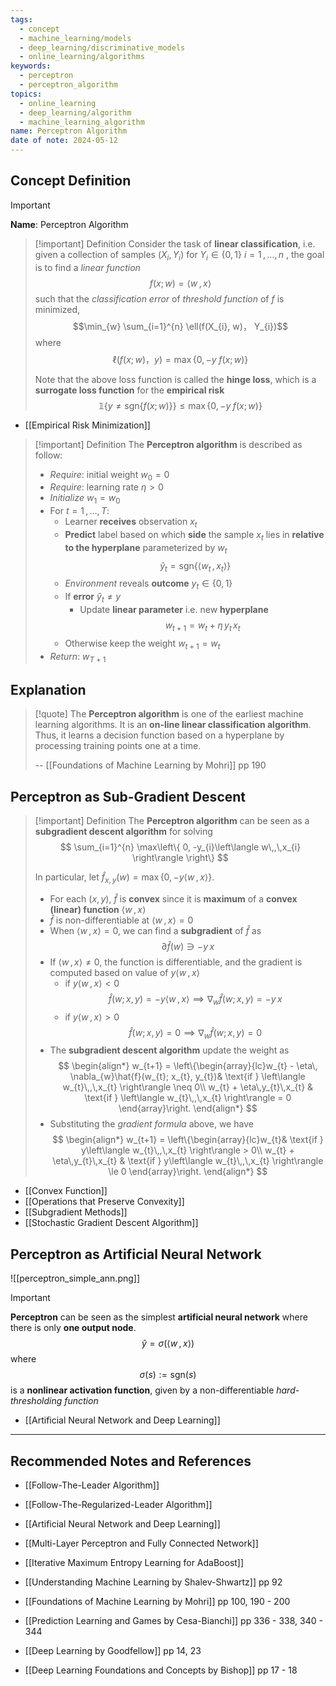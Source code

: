```yaml
---
tags:
  - concept
  - machine_learning/models
  - deep_learning/discriminative_models
  - online_learning/algorithms
keywords:
  - perceptron
  - perceptron_algorithm
topics:
  - online_learning
  - deep_learning/algorithm
  - machine_learning_algorithm
name: Perceptron Algorithm
date of note: 2024-05-12
---
```


## Concept Definition

>[!important]
>**Name**: Perceptron Algorithm

>[!important] Definition
>Consider the task of **linear classification**, i.e. given a collection of samples $(X_{i},Y_{i})$ for $Y_{i} \in \{ 0,1 \}$ $i=1 \,{,}\ldots{,}\,n$ , the goal is to find a *linear function* $$f(x; w) = \left\langle  w\,,\, x   \right\rangle$$ such that the *classification error* of *threshold function* of $f$ is minimized, $$\min_{w} \sum_{i=1}^{n} \ell(f(X_{i}, w)， Y_{i})$$ where $$\ell(f(x; w)， y) = \max\left\{ 0, -y\;f(x;w) \right\}$$
>
>Note that the above loss function is called the **hinge loss**, which is a **surrogate loss function** for the **empirical risk**
>$$
> \mathbb{1}\left\{ y \neq \text{sgn}\left\{ f(x;w) \right\}  \right\}  \le  \max\left\{ 0, -y\;f(x;w) \right\} 
>$$

- [[Empirical Risk Minimization]]



>[!important] Definition
>The **Perceptron algorithm** is described as follow:
>- *Require*: initial weight $w_{0} = 0$
>- *Require*: learning rate $\eta >0$
>- *Initialize* $w_{1} = w_{0}$
>- For $t=1\,{,}\ldots{,}\,T$:
>	- Learner **receives** observation $x_{t}$
>	- **Predict** label based on which **side** the sample $x_{t}$ lies in **relative to the hyperplane** parameterized by $w_{t}$ $$\hat{y}_{t} = \text{sgn}\left\{ \left\langle  w_{t}\,,\,x_{t}    \right\rangle \right\} $$
>	- *Environment* reveals **outcome** $y_{t}\in \{ 0 ,1 \}$
>	- If **error** $\hat{y}_{t} \neq y$
>		- Update **linear parameter** i.e. new **hyperplane** $$w_{t+1} = w_{t} + \eta\, y_{t}\,x_{t}$$
>	- Otherwise keep the weight $w_{t+1} = w_{t}$
>- *Return*: $w_{T+1}$


## Explanation

>[!quote]
>The **Perceptron algorithm** is one of the earliest machine learning algorithms. It is an **on-line linear classification algorithm**. Thus, it learns a decision function based on a hyperplane by processing training points one at a time.
>
>-- [[Foundations of Machine Learning by Mohri]] pp 190


## Perceptron as Sub-Gradient Descent

>[!important] Definition
>The **Perceptron algorithm** can be seen as a **subgradient descent algorithm** for solving 
>$$
>\sum_{i=1}^{n} \max\left\{ 0, -y_{i}\left\langle  w\,,\,x_{i}    \right\rangle \right\} 
>$$
>
>In particular, let $\hat{f}_{x,y}(w) =  \max\left\{ 0, -y\left\langle  w\,,\,x    \right\rangle \right\}.$ 
>- For each $(x,y)$,  $\hat{f}$ is **convex** since it is **maximum** of a **convex (linear) function** $\left\langle  w\,,\,x    \right\rangle$
>- $\hat{f}$ is non-differentiable at $\left\langle  w\,,\, x   \right\rangle=0$
>- When $\left\langle  w\,,\, x   \right\rangle=0$, we can find a **subgradient** of $\hat{f}$ as $$\partial \hat{f}(w) \ni - y\,x$$
>- If $\left\langle  w\,,\,x    \right\rangle \neq 0$, the function is differentiable, and the gradient is computed based on value of $y\left\langle  w\,,\, x   \right\rangle$
>	- if $y\left\langle  w\,,\,  x \right\rangle < 0$  $$\hat{f}(w; x,y) = -y\left\langle  w\,,\,x    \right\rangle \implies  \nabla_{w} \hat{f}(w; x,y) = - y\,x$$
>	-  if $y\left\langle  w\,,\,  x \right\rangle > 0$  $$\hat{f}(w; x,y) = 0 \implies  \nabla_{w} \hat{f}(w; x,y) = 0$$
>- The **subgradient descent algorithm** update the weight as
>$$
>\begin{align*}
> w_{t+1} = \left\{\begin{array}{lc}w_{t} - \eta\, \nabla_{w}\hat{f}(w_{t}; x_{t}, y_{t})& \text{if }  \left\langle  w_{t}\,,\,x_{t} \right\rangle \neq 0\\ w_{t} + \eta\,y_{t}\,x_{t} & \text{if }  \left\langle  w_{t}\,,\,x_{t} \right\rangle = 0 \end{array}\right.
>\end{align*}
>$$
>- Substituting the *gradient formula* above, we have
>$$
>\begin{align*}
> w_{t+1} = \left\{\begin{array}{lc}w_{t}& \text{if } y\left\langle  w_{t}\,,\,x_{t} \right\rangle > 0\\ w_{t} + \eta\,y_{t}\,x_{t} & \text{if }  y\left\langle  w_{t}\,,\,x_{t} \right\rangle \le 0 \end{array}\right.
>\end{align*}
>$$

- [[Convex Function]]
- [[Operations that Preserve Convexity]]
- [[Subgradient Methods]]
- [[Stochastic Gradient Descent Algorithm]]

## Perceptron as Artificial Neural Network

![[perceptron_simple_ann.png]]

>[!important] 
>**Perceptron** can be seen as the simplest **artificial neural network** where there is only **one output node**.
>$$
>\hat{y} = \sigma \left(\left\langle  w\,,\, x   \right\rangle\right)
>$$
>where $$\sigma(s) := \text{sgn}(s)$$ is a **nonlinear activation function**, given by a non-differentiable *hard-thresholding function*

- [[Artificial Neural Network and Deep Learning]]







-----------
##  Recommended Notes and References


- [[Follow-The-Leader Algorithm]]
- [[Follow-The-Regularized-Leader Algorithm]]

- [[Artificial Neural Network and Deep Learning]]
- [[Multi-Layer Perceptron and Fully Connected Network]]
- [[Iterative Maximum Entropy Learning for AdaBoost]]


- [[Understanding Machine Learning by Shalev-Shwartz]] pp 92
- [[Foundations of Machine Learning by Mohri]] pp 100, 190 - 200
- [[Prediction Learning and Games by Cesa-Bianchi]] pp 336 - 338,  340 - 344

- [[Deep Learning by Goodfellow]]  pp 14, 23
- [[Deep Learning Foundations and Concepts by Bishop]] pp 17 - 18
